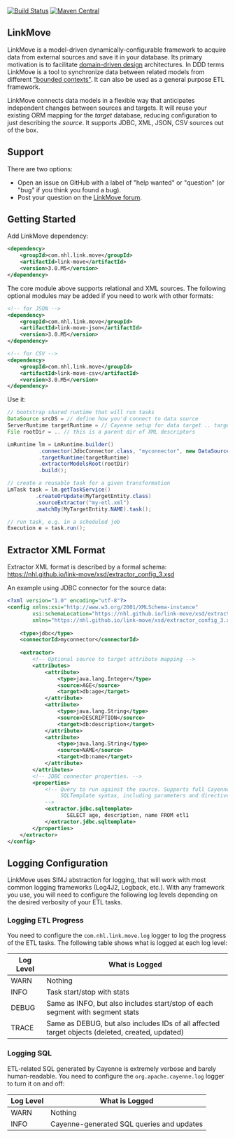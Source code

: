 [![Build Status](https://github.com/nhl/link-move/workflows/build%20test%20deploy/badge.svg)](https://github.com/nhl/link-move/actions)
[![Maven Central](https://maven-badges.herokuapp.com/maven-central/com.nhl.link.move/link-move/badge.svg)](https://maven-badges.herokuapp.com/maven-central/com.nhl.link.move/link-move/)

## LinkMove

LinkMove is a model-driven dynamically-configurable framework to acquire data from external sources and save it in your 
database. Its primary motivation is to facilitate 
[domain-driven design](https://en.wikipedia.org/wiki/Domain-driven_design) architectures. In DDD terms LinkMove is a 
tool to synchronize data between related models from different ["bounded contexts"](http://martinfowler.com/bliki/BoundedContext.html). 
It can also be used as a general purpose ETL framework.

LinkMove connects data models in a flexible way that anticipates independent changes between sources and targets. It 
will reuse your existing ORM mapping for the _target_ database, reducing configuration to just describing the _source_. 
It supports JDBC, XML, JSON, CSV sources out of the box.

## Support

There are two options:

* Open an issue on GitHub with a label of "help wanted" or "question" (or "bug" if you think you found a bug).
* Post your question on the [LinkMove forum](https://groups.google.com/forum/?#!forum/linkmove-user).

## Getting Started

Add LinkMove dependency:
```XML
<dependency>
    <groupId>com.nhl.link.move</groupId>
    <artifactId>link-move</artifactId>
    <version>3.0.M5</version>
</dependency>
```
The core module above supports relational and XML sources. The following optional modules may be added if you need to work with other formats:

```XML
<!-- for JSON -->
<dependency>
    <groupId>com.nhl.link.move</groupId>
    <artifactId>link-move-json</artifactId>
    <version>3.0.M5</version>
</dependency>
```
```XML
<!-- for CSV -->
<dependency>
    <groupId>com.nhl.link.move</groupId>
    <artifactId>link-move-csv</artifactId>
    <version>3.0.M5</version>
</dependency>
```
Use it:

```Java
// bootstrap shared runtime that will run tasks
DataSource srcDS = // define how you'd connect to data source 
ServerRuntime targetRuntime = // Cayenne setup for data target .. targets are mapped in Cayenne 
File rootDir = .. // this is a parent dir of XML descriptors

LmRuntime lm = LmRuntime.builder()
          .connector(JdbcConnector.class, "myconnector", new DataSourceConnector(srcDS))
          .targetRuntime(targetRuntime)
          .extractorModelsRoot(rootDir)
          .build();

// create a reusable task for a given transformation
LmTask task = lm.getTaskService()
         .createOrUpdate(MyTargetEntity.class)
         .sourceExtractor("my-etl.xml")
         .matchBy(MyTargetEntity.NAME).task();

// run task, e.g. in a scheduled job
Execution e = task.run();
```

## Extractor XML Format

Extractor XML format is described by a formal schema: https://nhl.github.io/link-move/xsd/extractor_config_3.xsd

An example using JDBC connector for the source data:

```XML
<?xml version="1.0" encoding="utf-8"?>
<config xmlns:xsi="http://www.w3.org/2001/XMLSchema-instance"
        xsi:schemaLocation="https://nhl.github.io/link-move/xsd/extractor_config_3.xsd https://nhl.github.io/link-move/xsd/extractor_config_3.xsd"
        xmlns="https://nhl.github.io/link-move/xsd/extractor_config_3.xsd">
	
	<type>jdbc</type>
	<connectorId>myconnector</connectorId>
	
	<extractor>
		<!-- Optional source to target attribute mapping -->
		<attributes>
			<attribute>
				<type>java.lang.Integer</type>
				<source>AGE</source>
				<target>db:age</target>
			</attribute>
			<attribute>
				<type>java.lang.String</type>
				<source>DESCRIPTION</source>
				<target>db:description</target>
			</attribute>
			<attribute>
				<type>java.lang.String</type>
				<source>NAME</source>
				<target>db:name</target>
			</attribute>
		</attributes>
		<!-- JDBC connector properties. -->
		<properties>
			<!-- Query to run against the source. Supports full Cayenne 
			     SQLTemplate syntax, including parameters and directives.
			-->
			<extractor.jdbc.sqltemplate>
			       SELECT age, description, name FROM etl1
			</extractor.jdbc.sqltemplate>
		</properties>
	</extractor>
</config>
```

## Logging Configuration

LinkMove uses Slf4J abstraction for logging, that will work with most common logging frameworks (Log4J2, Logback, etc.).
With any framework you use, you will need to configure the following log levels depending on the desired verbosity of
your ETL tasks.

### Logging ETL Progress

You need to configure the `com.nhl.link.move.log` logger to log the progress of the ETL tasks. The following table 
shows what is logged at each log level:

|Log Level| What is Logged                                                                |
|---------|-------------------------------------------------------------------------------|
| WARN    | Nothing                                                                       |
| INFO    | Task start/stop with stats                                                    |
| DEBUG   | Same as INFO, but also includes start/stop of each segment with segment stats |
|TRACE|Same as DEBUG, but also includes IDs of all affected target objects (deleted, created, updated)|



### Logging SQL

ETL-related SQL generated by Cayenne is extremely verbose and barely human-readable. You need to configure the 
`org.apache.cayenne.log` logger to turn it on and off:

|Log Level| What is Logged                                                          |
|---------|-------------------------------------------------------------------------|
| WARN    | Nothing                                                                 |
| INFO    | Cayenne-generated SQL queries and updates|
